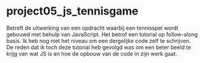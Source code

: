 # project05_js_tennisgame
Betreft de uitwerking van een opdracht waarbij een tennisspel wordt gebouwd met behulp van JavaScript. Het betrof een tutorial op follow-along basis. Ik heb nog niet het niveau om een dergelijke code zelf te schrijven. De reden dat ik toch deze tutorial heb gevolgd was om een beter beeld te krijg van wat JS is en hoe de opbouw van de code in zijn werk gaat.
